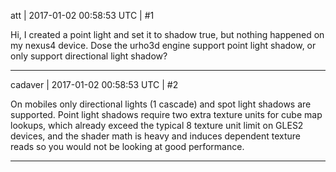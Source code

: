 att | 2017-01-02 00:58:53 UTC | #1

Hi,
I created a point light and set it to shadow true, but nothing happened on my nexus4 device.
Dose the urho3d engine support point light shadow, or only support directional light shadow?

-------------------------

cadaver | 2017-01-02 00:58:53 UTC | #2

On mobiles only directional lights (1 cascade) and spot light shadows are supported. Point light shadows require two extra texture units for cube map lookups, which already exceed the typical 8 texture unit limit on GLES2 devices, and the shader math is heavy and induces dependent texture reads so you would not be looking at good performance.

-------------------------

